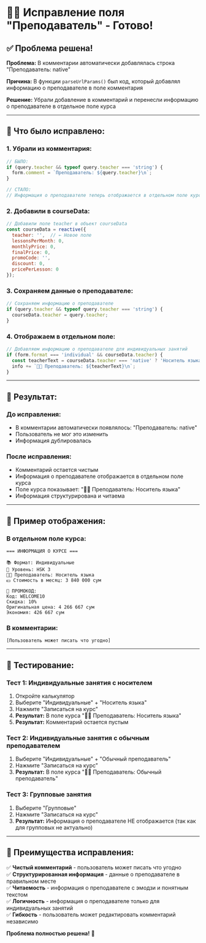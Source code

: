 # 👨‍🏫 Исправление поля "Преподаватель" - Готово!

## ✅ **Проблема решена!**

**Проблема:** В комментарии автоматически добавлялась строка "Преподаватель: native"

**Причина:** В функции `parseUrlParams()` был код, который добавлял информацию о преподавателе в поле комментария

**Решение:** Убрали добавление в комментарий и перенесли информацию о преподавателе в отдельное поле курса

---

## 🔧 **Что было исправлено:**

### **1. Убрали из комментария:**
```javascript
// БЫЛО:
if (query.teacher && typeof query.teacher === 'string') {
  form.comment = `Преподаватель: ${query.teacher}\n`;
}

// СТАЛО:
// Информация о преподавателе теперь отображается в отдельном поле курса
```

### **2. Добавили в courseData:**
```javascript
// Добавили поле teacher в объект courseData
const courseData = reactive({
  teacher: '',  // ← Новое поле
  lessonsPerMonth: 0,
  monthlyPrice: 0,
  finalPrice: 0,
  promoCode: '',
  discount: 0,
  pricePerLesson: 0
});
```

### **3. Сохраняем данные о преподавателе:**
```javascript
// Сохраняем информацию о преподавателе
if (query.teacher && typeof query.teacher === 'string') {
  courseData.teacher = query.teacher;
}
```

### **4. Отображаем в отдельном поле:**
```javascript
// Добавляем информацию о преподавателе для индивидуальных занятий
if (form.format === 'individual' && courseData.teacher) {
  const teacherText = courseData.teacher === 'native' ? 'Носитель языка' : 'Обычный преподаватель';
  info += `👨‍🏫 Преподаватель: ${teacherText}\n`;
}
```

---

## 🎯 **Результат:**

### **До исправления:**
- В комментарии автоматически появлялось: "Преподаватель: native"
- Пользователь не мог это изменить
- Информация дублировалась

### **После исправления:**
- Комментарий остается чистым
- Информация о преподавателе отображается в отдельном поле курса
- Поле курса показывает: "👨‍🏫 Преподаватель: Носитель языка"
- Информация структурирована и читаема

---

## 📱 **Пример отображения:**

### **В отдельном поле курса:**
```
=== ИНФОРМАЦИЯ О КУРСЕ ===

📚 Формат: Индивидуальные
🎯 Уровень: HSK 3
👨‍🏫 Преподаватель: Носитель языка
💵 Стоимость в месяц: 3 840 000 сум

🎫 ПРОМОКОД:
Код: WELCOME10
Скидка: 10%
Оригинальная цена: 4 266 667 сум
Экономия: 426 667 сум
```

### **В комментарии:**
```
[Пользователь может писать что угодно]
```

---

## 🧪 **Тестирование:**

### **Тест 1: Индивидуальные занятия с носителем**
1. Откройте калькулятор
2. Выберите "Индивидуальные" + "Носитель языка"
3. Нажмите "Записаться на курс"
4. **Результат:** В поле курса "👨‍🏫 Преподаватель: Носитель языка"
5. **Результат:** Комментарий остается пустым

### **Тест 2: Индивидуальные занятия с обычным преподавателем**
1. Выберите "Индивидуальные" + "Обычный преподаватель"
2. Нажмите "Записаться на курс"
3. **Результат:** В поле курса "👨‍🏫 Преподаватель: Обычный преподаватель"

### **Тест 3: Групповые занятия**
1. Выберите "Групповые"
2. Нажмите "Записаться на курс"
3. **Результат:** Информация о преподавателе НЕ отображается (так как для групповых не актуально)

---

## 🎉 **Преимущества исправления:**

✅ **Чистый комментарий** - пользователь может писать что угодно  
✅ **Структурированная информация** - данные о преподавателе в правильном месте  
✅ **Читаемость** - информация о преподавателе с эмодзи и понятным текстом  
✅ **Логичность** - информация о преподавателе только для индивидуальных занятий  
✅ **Гибкость** - пользователь может редактировать комментарий независимо  

**Проблема полностью решена!** 🚀
